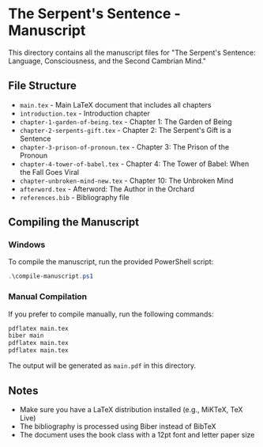 # The Serpent's Sentence - Manuscript

This directory contains all the manuscript files for "The Serpent's Sentence: Language, Consciousness, and the Second Cambrian Mind."

## File Structure

- `main.tex` - Main LaTeX document that includes all chapters
- `introduction.tex` - Introduction chapter
- `chapter-1-garden-of-being.tex` - Chapter 1: The Garden of Being
- `chapter-2-serpents-gift.tex` - Chapter 2: The Serpent's Gift is a Sentence
- `chapter-3-prison-of-pronoun.tex` - Chapter 3: The Prison of the Pronoun
- `chapter-4-tower-of-babel.tex` - Chapter 4: The Tower of Babel: When the Fall Goes Viral
- `chapter-unbroken-mind-new.tex` - Chapter 10: The Unbroken Mind
- `afterword.tex` - Afterword: The Author in the Orchard
- `references.bib` - Bibliography file

## Compiling the Manuscript

### Windows
To compile the manuscript, run the provided PowerShell script:

```powershell
.\compile-manuscript.ps1
```

### Manual Compilation
If you prefer to compile manually, run the following commands:

```bash
pdflatex main.tex
biber main
pdflatex main.tex
pdflatex main.tex
```

The output will be generated as `main.pdf` in this directory.

## Notes

- Make sure you have a LaTeX distribution installed (e.g., MiKTeX, TeX Live)
- The bibliography is processed using Biber instead of BibTeX
- The document uses the book class with a 12pt font and letter paper size
